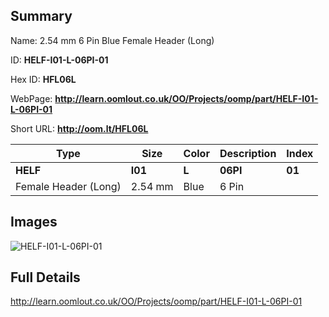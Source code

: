 

## Summary
 
Name:  2.54 mm 6 Pin Blue Female Header (Long) 

ID: __HELF-I01-L-06PI-01__

Hex ID: __HFL06L__

WebPage: __http://learn.oomlout.co.uk/OO/Projects/oomp/part/HELF-I01-L-06PI-01__

Short URL: __http://oom.lt/HFL06L__


| Type   | Size   | Color   | Description   | Index   |    
| ----- | ------   | ------   | -----   | ----   |    
| __HELF__   					| __I01__   					| __L__    						| __06PI__    					| __01__ |    
| Female Header (Long)		| 2.54 mm	| Blue		| 6 Pin	| 	|

## Images
![HELF-I01-L-06PI-01](http://oomlout.com/oomp-gen/parts/HELF-I01-L-06PI-01/HELF-I01-L-06PI-01_420.jpg)

## Full Details

 http://learn.oomlout.co.uk/OO/Projects/oomp/part/HELF-I01-L-06PI-01

